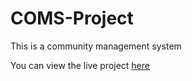 # COMS-Project

This is a community management system

You can view the live project <a href="https://aguluzigbo.herokuapp.com/">here</a>
